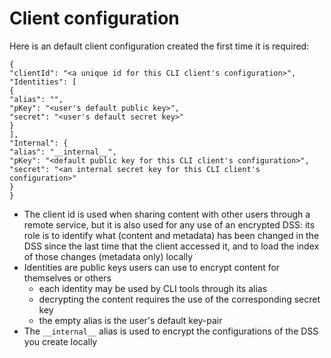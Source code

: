 # Client configuration

Here is an default client configuration created the first time it is required:

    {
    "clientId": "<a unique id for this CLI client's configuration>",
    "Identities": [
    {
    "alias": "",
    "pKey": "<user's default public key>",
    "secret": "<user's default secret key>"
    }
    ],
    "Internal": {
    "alias": "__internal__",
    "pKey": "<default public key for this CLI client's configuration>",
    "secret": "<an internal secret key for this CLI client's configuration>"
    }
    }

- The client id is used when sharing content with other users through a remote service,
but it is also used for any use of an encrypted DSS:
its role is to identify what (content and metadata) has been changed in the DSS
since the last time that the client accessed it,
and to load the index of those changes (metadata only) locally
- Identities are public keys users can use to encrypt content for themselves or others
  - each identity may be used by CLI tools through its alias
  - decrypting the content requires the use of the corresponding secret key
  - the empty alias is the user's default key-pair
- The `__internal__` alias is used to encrypt the configurations of the DSS you create locally
